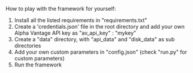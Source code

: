 How to play with the framework for yourself:
1. Install all the listed requirements in "requirements.txt"
2. Create a 'credentials.json' file in the root directory and add your own Alpha Vantage API key as "av_api_key" : "mykey"
3. Create a "data" directory, with "api_data" and "disk_data" as sub directories
4. Add your own custom parameters in "config.json" (check "run.py" for custom parameters)
5. Run the framework

